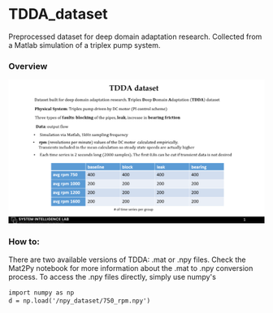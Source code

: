 # TDDA_dataset
Preprocessed dataset for deep domain adaptation research. Collected from a Matlab simulation of a triplex pump system.

### Overview

![](/misc/TDDA.png)

### How to:

There are two available versions of TDDA: .mat or .npy files. Check the Mat2Py notebook for more information about the .mat to .npy conversion process. To access the .npy files directly, simply use numpy's 

```
import numpy as np
d = np.load('/npy_dataset/750_rpm.npy')
```
